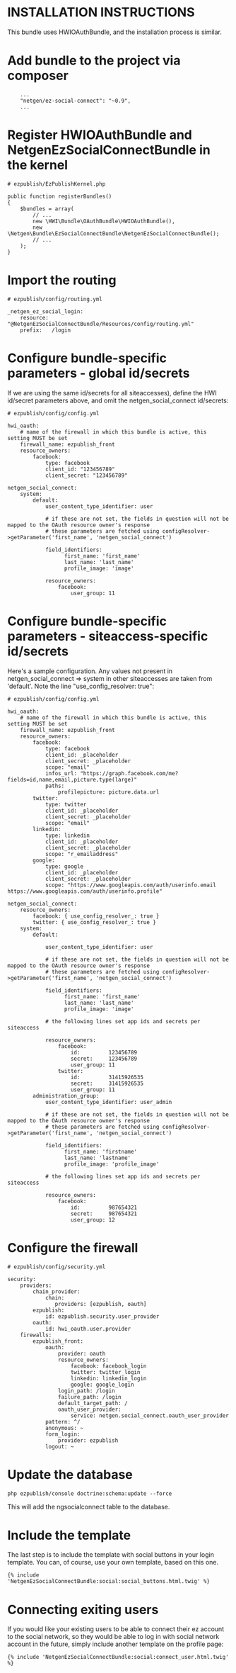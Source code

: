 # INSTALLATION INSTRUCTIONS

This bundle uses HWIOAuthBundle, and the installation process is similar.

# Add bundle to the project via composer
```
    ...
    "netgen/ez-social-connect": "~0.9",
    ...
```

# Register HWIOAuthBundle and NetgenEzSocialConnectBundle in the kernel
```
# ezpublish/EzPublishKernel.php

public function registerBundles()
{
    $bundles = array(
        // ...
        new \HWI\Bundle\OAuthBundle\HWIOAuthBundle(),
        new \Netgen\Bundle\EzSocialConnectBundle\NetgenEzSocialConnectBundle();
        // ...
    );
}
```

# Import the routing
```
# ezpublish/config/routing.yml

_netgen_ez_social_login:
    resource: "@NetgenEzSocialConnectBundle/Resources/config/routing.yml"
    prefix:   /login
```

# Configure bundle-specific parameters - global id/secrets

If we are using the same id/secrets for all siteaccesses), define the HWI id/secret parameters above, and omit the netgen_social_connect id/secrets:


```
# ezpublish/config/config.yml

hwi_oauth:
    # name of the firewall in which this bundle is active, this setting MUST be set
    firewall_name: ezpublish_front
    resource_owners:
        facebook:
            type: facebook
            client_id: "123456789"
            client_secret: "123456789"

netgen_social_connect:
    system:
        default:
            user_content_type_identifier: user

            # if these are not set, the fields in question will not be mapped to the OAuth resource owner's response
            # these parameters are fetched using configResolver->getParameter('first_name', 'netgen_social_connect')

            field_identifiers:
                  first_name: 'first_name'
                  last_name: 'last_name'
                  profile_image: 'image'

            resource_owners:
                facebook:
                    user_group: 11

```

# Configure bundle-specific parameters - siteaccess-specific id/secrets

Here's a sample configuration. Any values not present in netgen_social_connect => system in other siteaccesses are taken from 'default'.
Note the line "use_config_resolver: true":

```
# ezpublish/config/config.yml

hwi_oauth:
    # name of the firewall in which this bundle is active, this setting MUST be set
    firewall_name: ezpublish_front
    resource_owners:
        facebook:
            type: facebook
            client_id: _placeholder
            client_secret: _placeholder
            scope: "email"
            infos_url: "https://graph.facebook.com/me?fields=id,name,email,picture.type(large)"
            paths:
                profilepicture: picture.data.url
        twitter:
            type: twitter
            client_id: _placeholder
            client_secret: _placeholder
            scope: "email"
        linkedin:
            type: linkedin
            client_id: _placeholder
            client_secret: _placeholder
            scope: "r_emailaddress"
        google:
            type: google
            client_id: _placeholder
            client_secret: _placeholder
            scope: "https://www.googleapis.com/auth/userinfo.email https://www.googleapis.com/auth/userinfo.profile"

netgen_social_connect:
    resource_owners:
        facebook: { use_config_resolver_: true }
        twitter: { use_config_resolver_: true }
    system:
        default:

            user_content_type_identifier: user

            # if these are not set, the fields in question will not be mapped to the OAuth resource owner's response
            # these parameters are fetched using configResolver->getParameter('first_name', 'netgen_social_connect')

            field_identifiers:
                  first_name: 'first_name'
                  last_name: 'last_name'
                  profile_image: 'image'

            # the following lines set app ids and secrets per siteaccess

            resource_owners:
                facebook:
                    id:         123456789
                    secret:     123456789
                    user_group: 11
                twitter:
                    id:         31415926535
                    secret:     31415926535
                    user_group: 11                    
        administration_group:
            user_content_type_identifier: user_admin

            # if these are not set, the fields in question will not be mapped to the OAuth resource owner's response
            # these parameters are fetched using configResolver->getParameter('first_name', 'netgen_social_connect')

            field_identifiers:
                  first_name: 'firstname'
                  last_name: 'lastname'
                  profile_image: 'profile_image'

            # the following lines set app ids and secrets per siteaccess

            resource_owners:
                facebook:
                    id:         987654321
                    secret:     987654321
                    user_group: 12
```

# Configure the firewall
```
# ezpublish/config/security.yml

security:
    providers:
        chain_provider:
            chain:
               providers: [ezpublish, oauth]
        ezpublish:
            id: ezpublish.security.user_provider
        oauth:
            id: hwi_oauth.user.provider
    firewalls:
        ezpublish_front:
            oauth:
                provider: oauth
                resource_owners:
                    facebook: facebook_login
                    twitter: twitter_login
                    linkedin: linkedin_login
                    google: google_login
                login_path: /login
                failure_path: /login
                default_target_path: /
                oauth_user_provider:
                    service: netgen.social_connect.oauth_user_provider
            pattern: ^/
            anonymous: ~
            form_login:
                provider: ezpublish
            logout: ~
```

# Update the database
```
php ezpublish/console doctrine:schema:update --force
```
This will add the ngsocialconnect table to the database.

# Include the template
The last step is to include the template with social buttons in your login template.
You can, of course, use your own template, based on this one.
```
{% include 'NetgenEzSocialConnectBundle:social:social_buttons.html.twig' %}
```

# Connecting exiting users
If you would like your existing users to be able to connect their ez account to the social network, so they would be able to log in with social network account in the future, simply include another template on the profile page:
```
{% include 'NetgenEzSocialConnectBundle:social:connect_user.html.twig' %}
```

